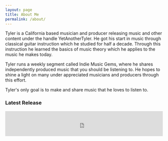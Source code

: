 ```yaml
---
layout: page
title: About Me
permalink: /about/
---
```


Tyler is a California based musician and producer releasing music and other content under the handle YetAnotherTyler. He got his start in music through classical guitar instruction which he studied for half a decade. Through this instruction he learned the basics of music theory which he applies to the music he makes today.

Tyler runs a weekly segment called Indie Music Gems, where he shares independently produced music that you should be listening to. He hopes to shine a light on many under appreciated musicians and producers through this effort.

Tyler's only goal is to make and share music that he loves to listen to.

### Latest Release
<iframe src="https://open.spotify.com/embed/track/0J4iHfRvzGpEH7qJSTXKOb" width="100%" height="80" frameborder="0" allowtransparency="true" allow="encrypted-media"></iframe>